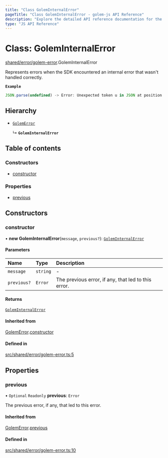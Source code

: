 ```yaml
---
title: "Class GolemInternalError"
pageTitle: "Class GolemInternalError - golem-js API Reference"
description: "Explore the detailed API reference documentation for the Class GolemInternalError within the golem-js SDK for the Golem Network."
type: "JS API Reference"
---
```

# Class: GolemInternalError

[shared/error/golem-error](../modules/shared_error_golem_error).GolemInternalError

Represents errors when the SDK encountered an internal error that wasn't handled correctly.

**`Example`**

```ts
JSON.parse(undefined) -> Error: Unexpected token u in JSON at position 0
```

## Hierarchy

- [`GolemError`](shared_error_golem_error.GolemError)

  ↳ **`GolemInternalError`**

## Table of contents

### Constructors

- [constructor](shared_error_golem_error.GolemInternalError#constructor)

### Properties

- [previous](shared_error_golem_error.GolemInternalError#previous)

## Constructors

### constructor

• **new GolemInternalError**(`message`, `previous?`): [`GolemInternalError`](shared_error_golem_error.GolemInternalError)

#### Parameters

| Name | Type | Description |
| :------ | :------ | :------ |
| `message` | `string` | - |
| `previous?` | `Error` | The previous error, if any, that led to this error. |

#### Returns

[`GolemInternalError`](shared_error_golem_error.GolemInternalError)

#### Inherited from

[GolemError](shared_error_golem_error.GolemError).[constructor](shared_error_golem_error.GolemError#constructor)

#### Defined in

[src/shared/error/golem-error.ts:5](https://github.com/golemfactory/golem-js/blob/ed1cf1df/src/shared/error/golem-error.ts#L5)

## Properties

### previous

• `Optional` `Readonly` **previous**: `Error`

The previous error, if any, that led to this error.

#### Inherited from

[GolemError](shared_error_golem_error.GolemError).[previous](shared_error_golem_error.GolemError#previous)

#### Defined in

[src/shared/error/golem-error.ts:10](https://github.com/golemfactory/golem-js/blob/ed1cf1df/src/shared/error/golem-error.ts#L10)

